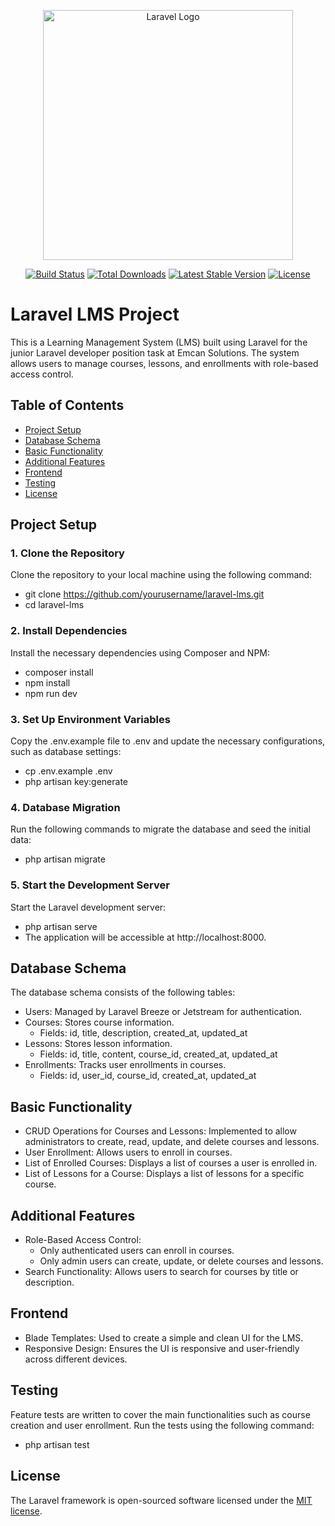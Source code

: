 <p align="center"><a href="https://laravel.com" target="_blank"><img src="https://raw.githubusercontent.com/laravel/art/master/logo-lockup/5%20SVG/2%20CMYK/1%20Full%20Color/laravel-logolockup-cmyk-red.svg" width="400" alt="Laravel Logo"></a></p>

<p align="center">
<a href="https://github.com/laravel/framework/actions"><img src="https://github.com/laravel/framework/workflows/tests/badge.svg" alt="Build Status"></a>
<a href="https://packagist.org/packages/laravel/framework"><img src="https://img.shields.io/packagist/dt/laravel/framework" alt="Total Downloads"></a>
<a href="https://packagist.org/packages/laravel/framework"><img src="https://img.shields.io/packagist/v/laravel/framework" alt="Latest Stable Version"></a>
<a href="https://packagist.org/packages/laravel/framework"><img src="https://img.shields.io/packagist/l/laravel/framework" alt="License"></a>
</p>

# Laravel LMS Project

This is a Learning Management System (LMS) built using Laravel for the junior Laravel developer position task at Emcan Solutions. The system allows users to manage courses, lessons, and enrollments with role-based access control.

## Table of Contents

- [Project Setup](#project-setup)
- [Database Schema](#database-schema)
- [Basic Functionality](#basic-functionality)
- [Additional Features](#additional-features)
- [Frontend](#frontend)
- [Testing](#testing)
- [License](#License)

## Project Setup

### 1. Clone the Repository
Clone the repository to your local machine using the following command:
- git clone https://github.com/yourusername/laravel-lms.git
- cd laravel-lms

### 2. Install Dependencies
Install the necessary dependencies using Composer and NPM:
- composer install
- npm install
- npm run dev

### 3. Set Up Environment Variables
Copy the .env.example file to .env and update the necessary configurations, such as database settings:
- cp .env.example .env
- php artisan key:generate

### 4. Database Migration
Run the following commands to migrate the database and seed the initial data:
- php artisan migrate

### 5. Start the Development Server
Start the Laravel development server:
- php artisan serve
- The application will be accessible at http://localhost:8000.

## Database Schema
The database schema consists of the following tables:

- Users: Managed by Laravel Breeze or Jetstream for authentication.
- Courses: Stores course information.
    - Fields: id, title, description, created_at, updated_at
- Lessons: Stores lesson information.
    - Fields: id, title, content, course_id, created_at, updated_at
- Enrollments: Tracks user enrollments in courses.
    - Fields: id, user_id, course_id, created_at, updated_at

## Basic Functionality
- CRUD Operations for Courses and Lessons: Implemented to allow administrators to create, read, update, and delete courses and lessons.
- User Enrollment: Allows users to enroll in courses.
- List of Enrolled Courses: Displays a list of courses a user is enrolled in.
- List of Lessons for a Course: Displays a list of lessons for a specific course.

## Additional Features
- Role-Based Access Control:
    - Only authenticated users can enroll in courses.
    - Only admin users can create, update, or delete courses and lessons.
- Search Functionality: Allows users to search for courses by title or description.

## Frontend
- Blade Templates: Used to create a simple and clean UI for the LMS.
- Responsive Design: Ensures the UI is responsive and user-friendly across different devices.

## Testing
Feature tests are written to cover the main functionalities such as course creation and user enrollment. Run the tests using the following command:
- php artisan test

## License

The Laravel framework is open-sourced software licensed under the [MIT license](https://opensource.org/licenses/MIT).
